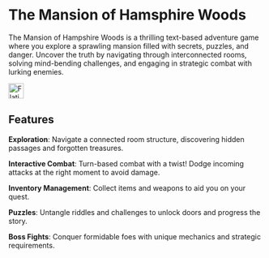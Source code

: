 # The Mansion of Hamsphire Woods

The Mansion of Hampshire Woods is a thrilling text-based adventure game where you explore a sprawling mansion filled with secrets, puzzles, and danger. Uncover the truth by navigating through interconnected rooms, solving mind-bending challenges, and engaging in strategic combat with lurking enemies.

<a href="https://youtu.be/0j8loRWB7C0">
    <img alt="Flaticon" title="Flaticon" src="https://cdn-icons-png.flaticon.com/256/1384/1384060.png" width="30">
</a>

## Features

**Exploration**: Navigate a connected room structure, discovering hidden passages and forgotten treasures.

**Interactive Combat**: Turn-based combat with a twist! Dodge incoming attacks at the right moment to avoid damage.

**Inventory Management**: Collect items and weapons to aid you on your quest.

**Puzzles**: Untangle riddles and challenges to unlock doors and progress the story.

**Boss Fights**: Conquer formidable foes with unique mechanics and strategic requirements.
